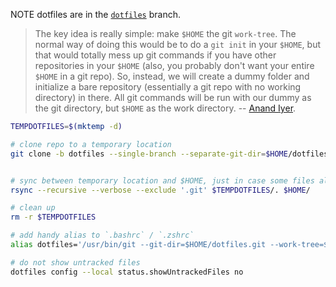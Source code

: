 NOTE dotfiles are in the [`dotfiles`](https://github.com/sed-i/dotfiles/tree/dotfiles) branch.

> The key idea is really simple: make `$HOME` the git `work-tree`. The normal way 
> of doing this would be to do a `git init` in your `$HOME`, but that would 
> totally mess up git commands if you have other repositories in your `$HOME` 
> (also, you probably don't want your entire `$HOME` in a git repo). So, instead, 
> we will create a dummy folder and initialize a bare repository (essentially a 
> git repo with no working directory) in there. All git commands will be run with 
> our dummy as the git directory, but `$HOME` as the work directory.
> -- [Anand Iyer](https://www.anand-iyer.com/blog/2018/a-simpler-way-to-manage-your-dotfiles.html).


```bash
TEMPDOTFILES=$(mktemp -d)

# clone repo to a temporary location
git clone -b dotfiles --single-branch --separate-git-dir=$HOME/dotfiles.git https://github.com/sed-i/dotfiles.git $TEMPDOTFILES


# sync between temporary location and $HOME, just in case some files already exist
rsync --recursive --verbose --exclude '.git' $TEMPDOTFILES/. $HOME/

# clean up
rm -r $TEMPDOTFILES

# add handy alias to `.bashrc` / `.zshrc`
alias dotfiles='/usr/bin/git --git-dir=$HOME/dotfiles.git --work-tree=$HOME'

# do not show untracked files
dotfiles config --local status.showUntrackedFiles no
```
